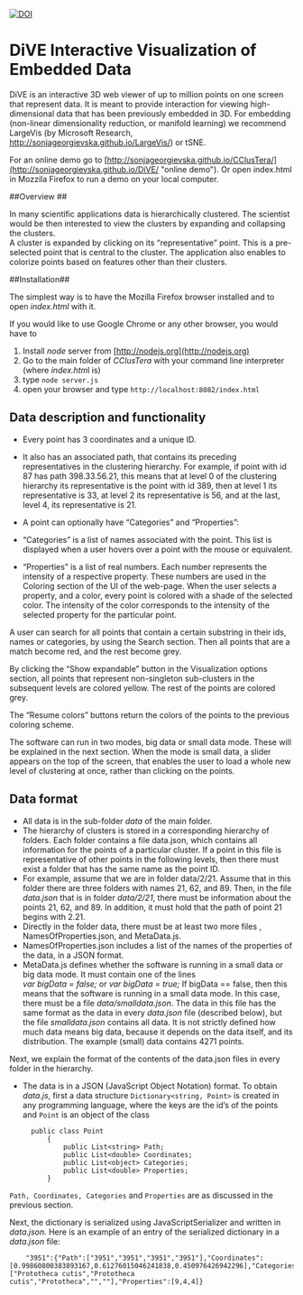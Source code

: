 [![DOI](https://zenodo.org/badge/24090/sonjageorgievska/CClusTera.svg)](https://zenodo.org/badge/latestdoi/24090/sonjageorgievska/CClusTera)



# DiVE  Interactive Visualization of Embedded Data

 
DiVE is an interactive 3D web viewer of up to million points on one screen that represent data. It is meant to provide interaction for viewing high-dimensional data that has been previously embedded in 3D. For embedding (non-linear dimensionality reduction, or manifold learning) we recommend LargeVis (by Microsoft Research, http://sonjageorgievska.github.io/LargeVis/) or tSNE.       

For an online demo go to  [http://sonjageorgievska.github.io/CClusTera/](http://sonjageorgievska.github.io/DiVE/ "online demo"). Or open index.html in Mozzila Firefox to run a demo on your local computer.   


##Overview ##

In many scientific applications data is hierarchically clustered. The scientist would be then interested to view the clusters by expanding and collapsing the clusters.   
A cluster is expanded by clicking on its “representative” point. This is a pre-selected point that is central to the cluster. 
The application also enables to colorize points based on features other than their clusters. 

##Installation##

The simplest way is to have the Mozilla Firefox browser installed and to open *index.html* with it.   

If you would like to use Google Chrome or any other browser, you would have to

1. Install *node* server from [http://nodejs.org](http://nodejs.org) 
2. Go to the main folder of *CClusTera* with your command line interpreter (where *index.htm*l is)
3. type `node server.js` 
4. open your browser and type `http://localhost:8082/index.html` 

## Data description and functionality ##

- Every point has 3 coordinates and a unique ID.
- It also has an associated path, that contains its preceding representatives in the clustering hierarchy. For example, if point with id 87 has path 398.33.56.21, this means that at level 0 of the clustering hierarchy its representative is the point with id 389, then at level 1 its representative is 33, at level 2 its representative is 56, and at the last, level 4, its representative is 21. 
- A point can optionally have “Categories” and “Properties”:
 

 - “Categories” is a list of names associated with the point. This list is displayed when a user hovers over a point with the mouse or equivalent.
  
 - “Properties” is a list of real numbers. Each number represents the intensity of a respective property. These numbers are used in the Coloring section of the UI of the web-page. When the user selects a property, and a color, every point is colored with a shade of the selected color. The intensity of the color corresponds to the intensity of the selected property for the particular point. 

A user can search for all points that contain a certain substring in their ids, names or categories, by using the Search section. Then all points that are a match become red, and the rest become grey. 
 
By clicking the “Show expandable” button in the Visualization options section, all points that represent non-singleton sub-clusters in the subsequent levels are colored yellow. The rest of the points are colored grey. 
 
The “Resume colors” buttons return the colors of the points to the previous coloring scheme. 

The software can run in two modes, big data or small data mode. These will be explained in the next section. When the mode is small data¸ a slider appears on the top of the screen, that enables the user to load a whole new level of clustering at once, rather than clicking on the points. 

## Data format ##
 
- All data is in the sub-folder *data* of the main folder. 
- The hierarchy of clusters is stored in a corresponding hierarchy of folders. Each folder contains a file data.json, which contains all information for the points of a particular cluster. If a point in this file is representative of other points in the following levels, then there must exist a folder that has the same name as the point ID. 
 - For example, assume that we are in folder data/2/21. Assume that in this folder there are three folders with names 21, 62, and 89. Then, in the file *data.json* that is in folder *data/2/21*, there must be information about the points 21, 62, and 89. In addition, it must hold that the path of point 21 begins with 2.21. 
- Directly in the folder data, there must be at least two more files , NamesOfProperties.json, and MetaData.js.
 - NamesOfProperties.json includes a list of the names of the properties of the data, in a JSON format.
 - MetaData.js defines whether the software is running in a small data or big data mode. It must contain one of the lines   
	*var bigData = false;*
   or
	*var bigData = true;*
   If bigData == false, then this means that the software is running in a small data mode. In this case, there must be a file *data/smalldata.json*. The data in this file has the same format as the data in every *data.json* file (described below), but the file *smalldata.json* contains all data. 
   It is not strictly defined how much data means big data, because it depends on the data itself, and its distribution. The example (small) data contains 4271 points.

Next, we explain the format of the contents of the data.json files in every folder in the hierarchy. 

- The data is in a JSON (JavaScript Object Notation)  format. 
To obtain *data.js*, first a data structure `Dictionary<string, Point>` is created in any programming language, where the keys are the id’s of the points and `Point` is an object of the class

    
  
		public class Point
		    {
		        public List<string> Path;
		        public List<double> Coordinates;
		        public List<object> Categories;
		        public List<double> Properties;
		    }

`Path, Coordinates, Categories` and `Properties` are as discussed in the previous section.

Next, the dictionary is serialized using JavaScriptSerializer and written in *data.json*. 
Here is an example of an entry of the serialized dictionary in a *data.json* file:

		"3951":{"Path":["3951","3951","3951","3951"],"Coordinates":[0.99860800383893167,0.61276015046241838,0.450976426942296],"Categories":["Prototheca cutis","Prototheca cutis","Prototheca","",""],"Properties":[9,4,4]}




